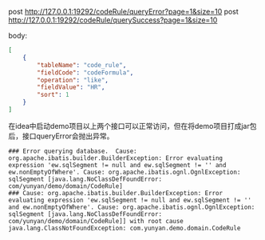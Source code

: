 post http://127.0.0.1:19292/codeRule/queryError?page=1&size=10
post http://127.0.0.1:19292/codeRule/querySuccess?page=1&size=10

body:
```json
[
    {
        "tableName": "code_rule",
        "fieldCode": "codeFormula",
        "operation": "like",
        "fieldValue": "HR",
        "sort": 1
    }
]
```
在idea中启动demo项目以上两个接口可以正常访问，但在将demo项目打成jar包后，接口queryError会抛出异常。
```log
### Error querying database.  Cause: org.apache.ibatis.builder.BuilderException: Error evaluating expression 'ew.sqlSegment != null and ew.sqlSegment != '' and ew.nonEmptyOfWhere'. Cause: org.apache.ibatis.ognl.OgnlException: sqlSegment [java.lang.NoClassDefFoundError: com/yunyan/demo/domain/CodeRule]
### Cause: org.apache.ibatis.builder.BuilderException: Error evaluating expression 'ew.sqlSegment != null and ew.sqlSegment != '' and ew.nonEmptyOfWhere'. Cause: org.apache.ibatis.ognl.OgnlException: sqlSegment [java.lang.NoClassDefFoundError: com/yunyan/demo/domain/CodeRule]] with root cause
java.lang.ClassNotFoundException: com.yunyan.demo.domain.CodeRule
```
